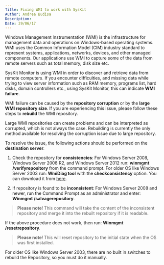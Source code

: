 ```yaml
---
Title: Fixing WMI to work with SysKit
Author: Andrea Budisa
Description:
Date: 29/06/17
---
```

Windows Management Instrumentation (WMI) is the infrastructure for management data and operations on Windows-based operating systems. WMI uses the Common Information Model (CIM) industry standard to represent systems, applications, networks, devices, and other managed components. Our applications use WMI to capture some of the data from remote servers such as total memory, disk size etc.
 
SysKit Monitor is using WMI in order to discover and retrieve data from remote computers. If you encounter difficulties, and missing data while trying to view server information such as RAM memory, programs list, hard disks, domain controllers etc., using SysKit Monitor, this can indicate __WMI failure__.
 
WMI failure can be caused by the __repository corruption__ or by the __large WMI repository size__. If you are experiencing this issue, please follow these steps to __rebuild__ the WMI repository.
 
Large WMI repositories can create problems and can be interpreted as corrupted, which is not always the case. Rebuilding is currently the only method available for resolving the corruption issue due to large repository.
 
To resolve the issue, the following actions should be performed on the __destination server__:

1. Check the repository for __consistencies__:
For Windows Server 2008, Windows Server 2008 R2, and Windows Server 2012 run: __winmgmt /verifyrepository__ from the command prompt.
For older OS like Windows Server 2003 run: __WmiDiag tool__ with the __checkconsistency__ option.
You can download it from [here](https://www.microsoft.com/en-us/download/details.aspx?id=7684).

1. If repository is found to be __inconsistent__:
For Windows Server 2008 and newer, run the Command Prompt as an administrator and enter: __Winmgmt /salvagerepository__.

> __Please note__! This command will take the content of the inconsistent repository and merge it into the rebuilt repository if it is readable.
 
If the above procedure does not work, then run: __Winmgmt /resetrepository__.

> __Please note__! This will reset repository to the initial state when the OS was first installed.
 
For older OS like Windows Server 2003, there are no built in switches to rebuild the Repository, so you must do it manually.